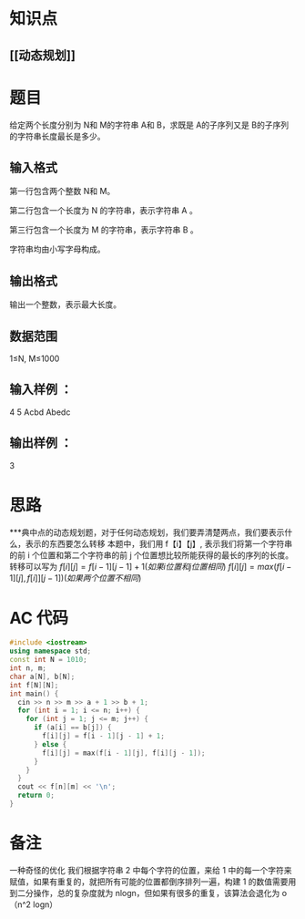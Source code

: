 # 知识点
  ## [[动态规划]]
# 题目
 给定两个长度分别为 N和 M的字符串 A和 B，求既是 A的子序列又是 B的子序列的字符串长度最长是多少。

## 输入格式
第一行包含两个整数 N和 M。

第二行包含一个长度为 N 的字符串，表示字符串 A
。

第三行包含一个长度为 M 的字符串，表示字符串 B
。

字符串均由小写字母构成。

## 输出格式
输出一个整数，表示最大长度。

## 数据范围
1≤N, M≤1000
## 输入样例 ：
4 5
Acbd
Abedc
## 输出样例 ：
3

# 思路
***典中点的动态规划题，对于任何动态规划，我们要弄清楚两点，我们要表示什么，表示的东西要怎么转移
本题中，我们用 f【i】【j】, 表示我们将第一个字符串的前 i 个位置和第二个字符串的前 j 个位置想比较所能获得的最长的序列的长度。
转移可以写为 $f[i][j]=f[i-1][j-1]+1(如果i位置和j位置相同)$
$f[i][j]=max(f[i-1][j],f[i]][j-1])(如果两个位置不相同)$

# AC 代码
```cpp
#include <iostream>
using namespace std;
const int N = 1010;
int n, m;
char a[N], b[N];
int f[N][N];
int main() {
  cin >> n >> m >> a + 1 >> b + 1;
  for (int i = 1; i <= n; i++) {
    for (int j = 1; j <= m; j++) {
      if (a[i] == b[j]) {
        f[i][j] = f[i - 1][j - 1] + 1;
      } else {
        f[i][j] = max(f[i - 1][j], f[i][j - 1]);
      }
    }
  }
  cout << f[n][m] << '\n';
  return 0;
}


```
# 备注





一种奇怪的优化
我们根据字符串 2 中每个字符的位置，来给 1 中的每一个字符来赋值，如果有重复的，就把所有可能的位置都倒序排列一遍，构建 1 的数值需要用到二分操作，总的复杂度就为 nlogn，但如果有很多的重复，该算法会退化为 o（n^2 logn）